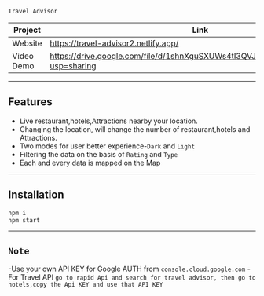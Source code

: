 `Travel Advisor`

| Project | Link |
| ------ | ------ |
| Website | https://travel-advisor2.netlify.app/ 
| Video Demo | https://drive.google.com/file/d/1shnXguSXUWs4tl3QVJEX4HxeZWrHLP51/view?usp=sharing

---
## Features
- Live restaurant,hotels,Attractions nearby  your location.
- Changing the location, will change the number of restaurant,hotels and Attractions.
- Two modes for user better experience-`Dark` and `Light`
- Filtering the data on the basis of `Rating` and `Type`
- Each and every data is mapped on the Map


---
## Installation

```javascript
npm i
npm start
```


---
## `Note`

-Use your own API KEY  for Google AUTH from `console.cloud.google.com`
-For Travel API `go to rapid Api and search for travel advisor, then go to hotels,copy the Api KEY and use that API KEY `

